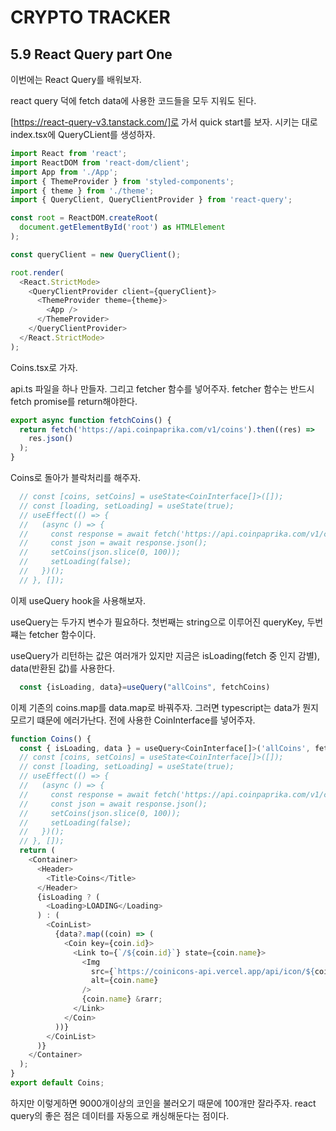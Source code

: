# CRYPTO TRACKER

## 5.9 React Query part One

이번에는 React Query를 배워보자.

react query 덕에 fetch data에 사용한 코드들을 모두 지워도 된다.

[https://react-query-v3.tanstack.com/]로 가서 quick start를 보자. 시키는 대로 index.tsx에 QueryCLient를 생성하자.

```JavaScript
import React from 'react';
import ReactDOM from 'react-dom/client';
import App from './App';
import { ThemeProvider } from 'styled-components';
import { theme } from './theme';
import { QueryClient, QueryClientProvider } from 'react-query';

const root = ReactDOM.createRoot(
  document.getElementById('root') as HTMLElement
);

const queryClient = new QueryClient();

root.render(
  <React.StrictMode>
    <QueryClientProvider client={queryClient}>
      <ThemeProvider theme={theme}>
        <App />
      </ThemeProvider>
    </QueryClientProvider>
  </React.StrictMode>
);

```

Coins.tsx로 가자.

api.ts 파일을 하나 만들자. 그리고 fetcher 함수를 넣어주자. fetcher 함수는 반드시 fetch promise를 return해야한다.

```JavaScript
export async function fetchCoins() {
  return fetch('https://api.coinpaprika.com/v1/coins').then((res) =>
    res.json()
  );
}

```

Coins로 돌아가 블락처리를 해주자.

```JavaScript
  // const [coins, setCoins] = useState<CoinInterface[]>([]);
  // const [loading, setLoading] = useState(true);
  // useEffect(() => {
  //   (async () => {
  //     const response = await fetch('https://api.coinpaprika.com/v1/coins');
  //     const json = await response.json();
  //     setCoins(json.slice(0, 100));
  //     setLoading(false);
  //   })();
  // }, []);
```

이제 useQuery hook을 사용해보자.

useQuery는 두가지 변수가 필요하다. 첫번째는 string으로 이루어진 queryKey, 두번쨰는 fetcher 함수이다.

useQuery가 리턴하는 값은 여러개가 있지만 지금은 isLoading(fetch 중 인지 감별), data(반환된 값)를 사용한다.

```JavaScript
  const {isLoading, data}=useQuery("allCoins", fetchCoins)

```

이제 기존의 coins.map를 data.map로 바꿔주자. 그러면 typescript는 data가 뭔지 모르기 떄문에 에러가난다. 전에 사용한 CoinInterface를 넣어주자.

```JavaScript
function Coins() {
  const { isLoading, data } = useQuery<CoinInterface[]>('allCoins', fetchCoins);
  // const [coins, setCoins] = useState<CoinInterface[]>([]);
  // const [loading, setLoading] = useState(true);
  // useEffect(() => {
  //   (async () => {
  //     const response = await fetch('https://api.coinpaprika.com/v1/coins');
  //     const json = await response.json();
  //     setCoins(json.slice(0, 100));
  //     setLoading(false);
  //   })();
  // }, []);
  return (
    <Container>
      <Header>
        <Title>Coins</Title>
      </Header>
      {isLoading ? (
        <Loading>LOADING</Loading>
      ) : (
        <CoinList>
          {data?.map((coin) => (
            <Coin key={coin.id}>
              <Link to={`/${coin.id}`} state={coin.name}>
                <Img
                  src={`https://coinicons-api.vercel.app/api/icon/${coin.symbol.toLowerCase()}`}
                  alt={coin.name}
                />
                {coin.name} &rarr;
              </Link>
            </Coin>
          ))}
        </CoinList>
      )}
    </Container>
  );
}
export default Coins;

```

하지만 이렇게하면 9000개이상의 코인을 불러오기 때문에 100개만 잘라주자. react query의 좋은 점은 데이터를 자동으로 캐싱해둔다는 점이다.
